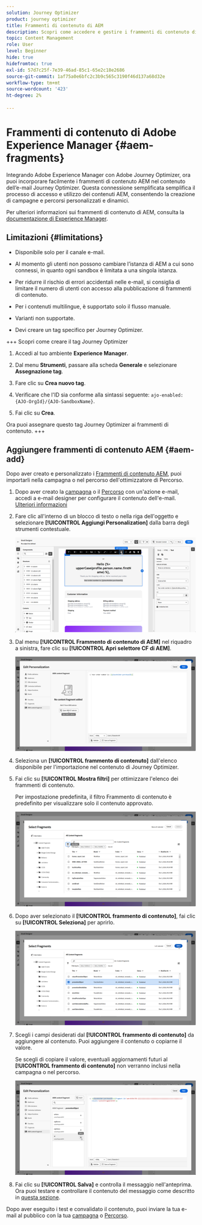```yaml
---
solution: Journey Optimizer
product: journey optimizer
title: Frammenti di contenuto di AEM
description: Scopri come accedere e gestire i frammenti di contenuto di AEM
topic: Content Management
role: User
level: Beginner
hide: true
hidefromtoc: true
exl-id: 57d7c25f-7e39-46ad-85c1-65e2c18e2686
source-git-commit: 1af75a0e6bfc2c3b9c565c3190f46d137a68d32e
workflow-type: tm+mt
source-wordcount: '423'
ht-degree: 2%

---
```


# Frammenti di contenuto di Adobe Experience Manager {#aem-fragments}

Integrando Adobe Experience Manager con Adobe Journey Optimizer, ora puoi incorporare facilmente i frammenti di contenuto AEM nel contenuto dell’e-mail Journey Optimizer. Questa connessione semplificata semplifica il processo di accesso e utilizzo dei contenuti AEM, consentendo la creazione di campagne e percorsi personalizzati e dinamici.

Per ulteriori informazioni sui frammenti di contenuto di AEM, consulta la [documentazione di Experience Manager](https://experienceleague.adobe.com/en/docs/experience-manager-cloud-service/content/sites/authoring/fragments/content-fragments).

## Limitazioni {#limitations}

* Disponibile solo per il canale e-mail.

* Al momento gli utenti non possono cambiare l’istanza di AEM a cui sono connessi, in quanto ogni sandbox è limitata a una singola istanza.

* Per ridurre il rischio di errori accidentali nelle e-mail, si consiglia di limitare il numero di utenti con accesso alla pubblicazione di frammenti di contenuto.

* Per i contenuti multilingue, è supportato solo il flusso manuale.

* Varianti non supportate.

* Devi creare un tag specifico per Journey Optimizer.

+++ Scopri come creare il tag Journey Optimizer

   1. Accedi al tuo ambiente **Experience Manager**.

   1. Dal menu **Strumenti**, passare alla scheda **Generale** e selezionare **Assegnazione tag**.

   1. Fare clic su **Crea nuovo tag**.

   1. Verificare che l&#39;ID sia conforme alla sintassi seguente: `ajo-enabled:{AJO-OrgId}/{AJO-SandboxName}`.

   1. Fai clic su **Crea**.

  Ora puoi assegnare questo tag Journey Optimizer ai frammenti di contenuto.
+++

## Aggiungere frammenti di contenuto AEM {#aem-add}

Dopo aver creato e personalizzato i [Frammenti di contenuto AEM](https://experienceleague.adobe.com/en/docs/experience-manager-cloud-service/content/sites/authoring/fragments/content-fragments), puoi importarli nella campagna o nel percorso dell&#39;ottimizzatore di Percorso.

1. Dopo aver creato la [campagna](../email/create-email.md) o il [Percorso](../email/create-email.md) con un&#39;azione e-mail, accedi a e-mail designer per configurare il contenuto dell&#39;e-mail. [Ulteriori informazioni](../email/get-started-email-design.md)

1. Fare clic all&#39;interno di un blocco di testo o nella riga dell&#39;oggetto e selezionare **[!UICONTROL Aggiungi Personalization]** dalla barra degli strumenti contestuale.

   ![](assets/aem_campaign_2.png)

1. Dal menu **[!UICONTROL Frammento di contenuto di AEM]** nel riquadro a sinistra, fare clic su **[!UICONTROL Apri selettore CF di AEM]**.

   ![](assets/aem_campaign_3.png)

1. Seleziona un **[!UICONTROL frammento di contenuto]** dall&#39;elenco disponibile per l&#39;importazione nel contenuto di Journey Optimizer.

1. Fai clic su **[!UICONTROL Mostra filtri]** per ottimizzare l&#39;elenco dei frammenti di contenuto.

   Per impostazione predefinita, il filtro Frammento di contenuto è predefinito per visualizzare solo il contenuto approvato.

   ![](assets/aem_campaign_4.png)

1. Dopo aver selezionato il **[!UICONTROL frammento di contenuto]**, fai clic su **[!UICONTROL Seleziona]** per aprirlo.

   ![](assets/aem_campaign_5.png)

1. Scegli i campi desiderati dal **[!UICONTROL frammento di contenuto]** da aggiungere al contenuto. Puoi aggiungere il contenuto o copiarne il valore.

   Se scegli di copiare il valore, eventuali aggiornamenti futuri al **[!UICONTROL frammento di contenuto]** non verranno inclusi nella campagna o nel percorso.

   ![](assets/aem_campaign_6.png)

1. Fai clic su **[!UICONTROL Salva]** e controlla il messaggio nell&#39;anteprima. Ora puoi testare e controllare il contenuto del messaggio come descritto in [questa sezione](../content-management/preview.md).

Dopo aver eseguito i test e convalidato il contenuto, puoi inviare la tua e-mail al pubblico con la tua [campagna](../campaigns/review-activate-campaign.md) o [Percorso](../building-journeys/publishing-the-journey.md).
